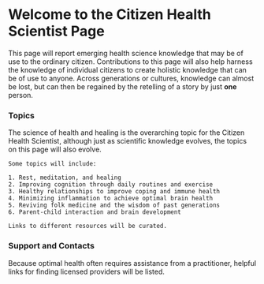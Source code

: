 # Welcome to the Citizen Health Scientist Page

This page will report emerging health science knowledge that may be of use to the ordinary citizen. Contributions to this page will also help harness the knowledge of individual citizens to create holistic knowledge that can be of use to anyone. Across generations or cultures, knowledge can almost be lost, but can then be regained by the retelling of a story by just **one** person. 

### Topics

The science of health and healing is the overarching topic for the Citizen Health Scientist, although just as scientific knowledge evolves, the topics on this page will also evolve. 

```
Some topics will include:

1. Rest, meditation, and healing
2. Improving cognition through daily routines and exercise
3. Healthy relationships to improve coping and immune health
4. Minimizing inflammation to achieve optimal brain health
5. Reviving folk medicine and the wisdom of past generations
6. Parent-child interaction and brain development

Links to different resources will be curated.

```
### Support and Contacts

Because optimal health often requires assistance from a practitioner, helpful links for finding licensed providers will be listed. 
